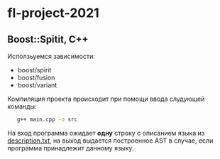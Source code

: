 # fl-project-2021 #

## Boost::Spitit, C++ ##

Исползьуемся зависимости:

* boost/spirit
* boost/fusion
* boost/variant

Компиляция проекта происходит при помощи ввода слудующей команды:

``` bash
   g++ main.cpp -o src 
```

На вход программа ожидает **одну** строку с описанием языка
из [description.txt](/description.txt), на выход выдается построенное
AST в случае, если программа принадлежит данному языку.
